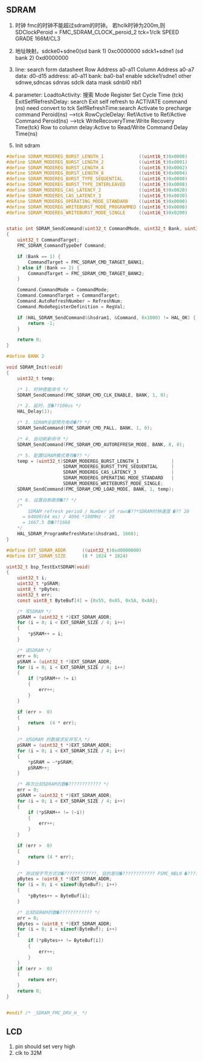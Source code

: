 ## SDRAM
1. 时钟 fmc的时钟不能超过sdram的时钟。 若hclk时钟为200m,则SDClockPeroid = FMC_SDRAM_CLOCK_peroid_2   tck=1/clk
    SPEED GRADE 166M/CL3
2. 地址映射。sdcke0+sdne0(sd bank 1)  0xc0000000
            sdck1+sdne1 (sd bank 2)  0xd0000000
3. line:  search form datasheet   Row Address a0-a11  Column Address a0-a7
      data:         d0-d15
      address:      a0-a11
      bank:          ba0-ba1
      enable        sdcke1/sdne1
      other         sdnwe,sdncas sdnras sdclk
      data mask      sdnbl0 nbl1
4. parameter:
   LoadtoActivity:  搜索 Mode Register Set Cycle Time  (tck)
   ExitSelfRefreshDelay: search Exit self refresh to ACTIVATE command (ns)  need convert to tck
   SelfRefreshTime:search Activate to precharge command Peroid(ns) -->tck
   RowCycleDelay: Ref/Active to Ref/Active Command Peroid(ns)  -->tck
   WriteRecoveryTime:Write Recovery Time(tck)
   Row to column delay:Active to Read/Write Command Delay Time(ns)

5. Init sdram
``````c
#define SDRAM_MODEREG_BURST_LENGTH_1             ((uint16_t)0x0000)
#define SDRAM_MODEREG_BURST_LENGTH_2             ((uint16_t)0x0001)
#define SDRAM_MODEREG_BURST_LENGTH_4             ((uint16_t)0x0002)
#define SDRAM_MODEREG_BURST_LENGTH_8             ((uint16_t)0x0004)
#define SDRAM_MODEREG_BURST_TYPE_SEQUENTIAL      ((uint16_t)0x0000)
#define SDRAM_MODEREG_BURST_TYPE_INTERLEAVED     ((uint16_t)0x0008)
#define SDRAM_MODEREG_CAS_LATENCY_2              ((uint16_t)0x0020)
#define SDRAM_MODEREG_CAS_LATENCY_3              ((uint16_t)0x0030)
#define SDRAM_MODEREG_OPERATING_MODE_STANDARD    ((uint16_t)0x0000)
#define SDRAM_MODEREG_WRITEBURST_MODE_PROGRAMMED ((uint16_t)0x0000)
#define SDRAM_MODEREG_WRITEBURST_MODE_SINGLE     ((uint16_t)0x0200)


static int SDRAM_SendCommand(uint32_t CommandMode, uint32_t Bank, uint32_t RefreshNum, uint32_t RegVal)
{
    uint32_t CommandTarget;
    FMC_SDRAM_CommandTypeDef Command;

    if (Bank == 1) {
        CommandTarget = FMC_SDRAM_CMD_TARGET_BANK1;
    } else if (Bank == 2) {
        CommandTarget = FMC_SDRAM_CMD_TARGET_BANK2;
    }

    Command.CommandMode = CommandMode;
    Command.CommandTarget = CommandTarget;
    Command.AutoRefreshNumber = RefreshNum;
    Command.ModeRegisterDefinition = RegVal;

    if (HAL_SDRAM_SendCommand(&hsdram1, &Command, 0x1000) != HAL_OK) {
        return -1;
    }

    return 0;
}

#define BANK 2

void SDRAM_Init(void)
{
    uint32_t temp;

    /* 1. 时钟使能命令 */
    SDRAM_SendCommand(FMC_SDRAM_CMD_CLK_ENABLE, BANK, 1, 0);

    /* 2. 延时，至�??100us */
    HAL_Delay(1);

    /* 3. SDRAM全部预充电命�?? */
    SDRAM_SendCommand(FMC_SDRAM_CMD_PALL, BANK, 1, 0);

    /* 4. 自动刷新命令 */
    SDRAM_SendCommand(FMC_SDRAM_CMD_AUTOREFRESH_MODE, BANK, 8, 0);

    /* 5. 配置SDRAM模式寄存�?? */
    temp = (uint32_t)SDRAM_MODEREG_BURST_LENGTH_1            |          //设置突发长度�??1
                     SDRAM_MODEREG_BURST_TYPE_SEQUENTIAL     |          //设置突发类型：连�??
                     SDRAM_MODEREG_CAS_LATENCY_3             |          //设置CL值：3
                     SDRAM_MODEREG_OPERATING_MODE_STANDARD   |          //设置操作模式：标�??
                     SDRAM_MODEREG_WRITEBURST_MODE_SINGLE;              //设置突发写模式：单点访问
    SDRAM_SendCommand(FMC_SDRAM_CMD_LOAD_MODE, BANK, 1, temp);

    /* 6. 设置自刷新频�?? */
    /*
        SDRAM refresh period / Number of rows�??*SDRAM时钟速度 �?? 20
      = 64000(64 ms) / 4096 *108MHz - 20
      = 1667.5 取�??1668
    */
    HAL_SDRAM_ProgramRefreshRate(&hsdram1, 1668);
}

#define EXT_SDRAM_ADDR  	((uint32_t)0xd0000000)
#define EXT_SDRAM_SIZE		(8 * 1024 * 1024)

uint32_t bsp_TestExtSDRAM(void)
{
	uint32_t i;
	uint32_t *pSRAM;
	uint8_t *pBytes;
	uint32_t err;
	const uint8_t ByteBuf[4] = {0x55, 0xA5, 0x5A, 0xAA};

	/* 写SDRAM */
	pSRAM = (uint32_t *)EXT_SDRAM_ADDR;
	for (i = 0; i < EXT_SDRAM_SIZE / 4; i++)
	{
		*pSRAM++ = i;
	}

	/* 读SDRAM */
	err = 0;
	pSRAM = (uint32_t *)EXT_SDRAM_ADDR;
	for (i = 0; i < EXT_SDRAM_SIZE / 4; i++)
	{
		if (*pSRAM++ != i)
		{
			err++;
		}
	}

	if (err >  0)
	{
		return  (4 * err);
	}

	/* 对SDRAM 的数据求反并写入 */
	pSRAM = (uint32_t *)EXT_SDRAM_ADDR;
	for (i = 0; i < EXT_SDRAM_SIZE / 4; i++)
	{
		*pSRAM = ~*pSRAM;
		pSRAM++;
	}

	/* 再次比较SDRAM的数�???????????? */
	err = 0;
	pSRAM = (uint32_t *)EXT_SDRAM_ADDR;
	for (i = 0; i < EXT_SDRAM_SIZE / 4; i++)
	{
		if (*pSRAM++ != (~i))
		{
			err++;
		}
	}

	if (err >  0)
	{
		return (4 * err);
	}

	/* 测试按字节方式访�????????????, 目的是验�???????????? FSMC_NBL0 �???????????? FSMC_NBL1 口线 */
	pBytes = (uint8_t *)EXT_SDRAM_ADDR;
	for (i = 0; i < sizeof(ByteBuf); i++)
	{
		*pBytes++ = ByteBuf[i];
	}

	/* 比较SDRAM的数�???????????? */
	err = 0;
	pBytes = (uint8_t *)EXT_SDRAM_ADDR;
	for (i = 0; i < sizeof(ByteBuf); i++)
	{
		if (*pBytes++ != ByteBuf[i])
		{
			err++;
		}
	}
	if (err >  0)
	{
		return err;
	}
	return 0;
}


#endif /* _SDRAM_FMC_DRV_H_ */
``````

## LCD
1. pin should set very high
2. clk to 32M





   

                  